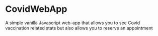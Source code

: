 # CovidWebApp
A simple vanilla Javascript web-app that allows you to see Covid vaccination related stats but also allows you to reserve an appointment
